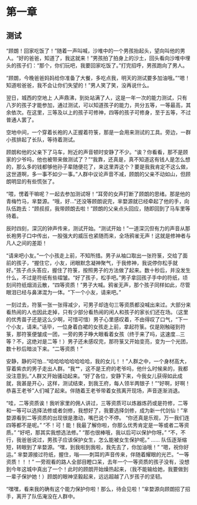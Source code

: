 # **第一章**

**测试**
--

“顾朗！回家吃饭了！”随着一声叫喊，沙堆中的一个男孩抬起头，望向叫他的男人。“好的爸爸，知道了，我这就来！”男孩拍了拍身上的沙土，回头看向沙堆中埋头的孩子们：“那个，你们玩吧，我要回家吃饭了。”打完招呼，男孩跑向了男人。

“顾朗，今晚爸爸妈妈给你准备了大餐，多吃点我，明天的测试要多加油哦。”“嗯！知道啦爸爸，我不会让你们失望的！”男人笑了笑，没再说什么。

翌日，城西的空地上
人声鼎沸，到处站满了人，这是一年一次的能力测试，只有八岁的孩子才能参加，通过测试，可以知道孩子的能力，共分五等，一等最高，其余依次。在这里，三等及以上的孩子可修神，四等的孩子可修身，至于五等，不过普通人罢了。

空地中间，一个穿着长袍的人正握着符箓，那是一会用来测试的工具。旁边，一群小孩排起了长队，等待着测试。

顾朗和他的父亲下了马车，附近的声音顿时安静了不少。“诶？你看看，那不是顾家的少爷吗，他也被带来做测试了？”“我靠，还真是，真不知道这有钱人是怎么想的，那么多的钱都够他孙子辈随便花了，来这里弄这个？要是我我肯定不这么做，这世道啊，多一事不如少一事。”人群中议论声音不减，顾朗的父亲不动如山，但顾朗明显的有些慌张了。

“喂，愣着干嘛呢？一起去参加测试呀！”耳旁的女声打断了顾朗的思绪。那是他的青梅竹马，芈婺源。“哦，好…”还没等顾朗说完，芈婺源就已经牵起了他的手，向队伍跑去：“顾叔叔，我带顾朗去啦！”顾朗的父亲点头回应，随即回到了马车里等待着。

辰时四刻，深沉的钟声传来，测试开始。“测试开始！”一道深沉但有力的声音从那长袍男子口中传出，一股强大的威压也紧随而来，全场鸦雀无声！这就是修神者与凡人之间的差距！

“请来吧小友。”一个小孩走上前，不知所措。男子从袖口取出一张符箓，交给了面前的孩子，“握住它，小友，闭眼默念凝神聚气，于我修神，我说停你松手就好。”孩子点头答应，握住了符箓，按照男子的方法做了起来。数十秒后，并没发生什么，不过是符纸有些褶皱。“好了孩子，松手吧。”男子拿回孩子手中的符纸，顷刻间符纸烟消云散，“四等资质！”男子大喊。鸦雀无声，那个孩子同样如此，尽管眼泪已经与鼻涕混为一体。“下一个小友，请来吧。”

一刻过去，符箓一张一张得减少，可男子却连句三等资质都没喊出来过。大部分来看热闹的人也因此走掉，只有少部分看热闹的闲人和孩子的家长们还在场。（这里的优秀苗子还是这么少啊，可惜可惜）男子心里感叹着，不由得叹了口气，“下一个小友，请来。”话毕，一位身着白裙的女孩走上前，拿起符箓。仅是刚触碰到符箓，那符箓便皱成一团，一旁的男子睁大眼看着女孩（终于来了吗，这速度…三等？不，这绝对是二等！）男子还未感叹完，那符箓又开始变亮，变为一个光团，数十秒后暗淡下来。“二等资质！”

安静，静的可怕…“哈哈哈哈哈哈哈哈，我的女儿！！”人群之中，一个身材高大，穿着紫衣的男子走出人群。“我艹，这不是王府的老爷吗，他什么时候来的，我都没注意到。”人群又开始骚动起来。“好了各位，安静下来，今我女儿获得如此成就，我甚是开心，这样，测试结束，到我王府，每人领半两银子！”“好啊，好啊！恭喜王老爷”人们喊了起来。伴随着王老爷带着女孩离开现场，声音逐渐消退。

“哇，二等资质诶！我听家里的佣人讲过，三等资质可以炼器炼药或是符修，二等和一等可以选择法修或者剑修，我想好了，我要选择剑修，成为新一代剑仙！”芈婺源看到二等资质的出现很是激动，嘴巴说个不停。
“你还真是乐观，万一我们连四等都不是呢。”
“不！可！能！我最了解你啦，你那么优秀肯定是一等或者二等资质。”
“好吧，那其实我想选法修。”
“那也很棒哦，我以后可以保护你呀。”
“不，不行，我爸爸说过，男孩子应该保护女生，怎么能被女生保护呢。”
……
队伍逐渐缩短，转眼到了芈婺源。“嘿，到我啦到我啦，我先去了，你加油哦！”
“嗯，祝你好运。”
芈婺源接过符纸，握住，嗡——刺耳的声音传来，伴随着耀眼的光芒。“一等资质！！！”
一旁观看的路人全部目瞪口呆，去年一个一等资质的孩子没有，没想到今年这城中真出了一个！此时的顾朗开始燥热起来，（我不能输给她，我要做到一辈子保护她！）顾朗的眼神坚毅起来，远远超越了八岁孩子的坚韧。

“嘿嘿，看来我的确有这个能力保护你啦！那么，待会见啦！”芈婺源向顾朗招了招手，离开了队伍淹没在人群中。